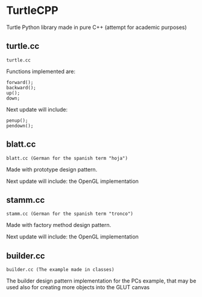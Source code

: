 # TurtleCPP
Turtle Python library made in pure C++ (attempt for academic purposes)

## turtle.cc

    turtle.cc

Functions implemented are:
```
forward(); 
backward(); 
up(); 
down;
```
Next update will include:
```
penup(); 
pendown();
```
## blatt.cc

    blatt.cc (German for the spanish term "hoja")

Made with prototype design pattern.

Next update will include: the OpenGL implementation

## stamm.cc

    stamm.cc (German for the spanish term "tronco")

Made with factory method design pattern.

Next update will include: the OpenGL implementation

## builder.cc

    builder.cc (The example made in classes)

The builder design pattern implementation for the PCs example, that may be used also for creating more objects into the GLUT canvas
